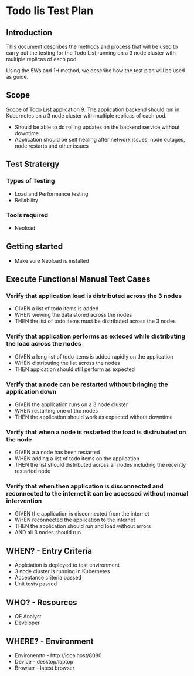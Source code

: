# Todo lis Test Plan

## Introduction
This document describes the methods and process that will be used 
to carry out the testing for the Todo List running on a 3 node cluster with multiple replicas of each pod.

Using the 5Ws and 1H method, we describe how the test plan will be used as guide.

## Scope
Scope of Todo List application
9. The application backend should run in Kubernetes on a 3 node cluster with multiple replicas of each pod.
  - Should be able to do rolling updates on the backend service without downtime
  - Application should be self healing after network issues, node outages, node restarts and other issues

## Test Stratergy
### Types of Testing
 - Load and Performance testing
 - Reliability

### Tools required
- Neoload

## Getting started
- Make sure Neoload is installed

## Execute Functional Manual Test Cases

### Verify that application load is distributed across the 3 nodes
  - GIVEN a list of todo items is added
  - WHEN viewing the data stored across the nodes
  - THEN the list of todo items must be distributed across the 3 nodes

### Verify that application performs as exteced while distributing the load across the nodes
  - GIVEN a long list of todo items is added rapidly on the application
  - WHEN distributing the list across the nodes
  - THEN appication should still perform as expected

### Verify that a node can be restarted without bringing the application down
  - GIVEN the application runs on a 3 node cluster 
  - WHEN restarting one of the nodes
  - THEN the application should work as expected without downtime

### Verify that when a node is restarted the load is distrubuted on the node
  - GIVEN a a node has been restarted
  - WHEN adding a list of todo items on the application
  - THEN the list should distributed across all nodes including the recently restarted node

### Verify that when then application is disconnected and reconnected to the internet it can be accessed without manual intervention
  - GIVEN the application is disconnected from the internet
  - WHEN reconnected the application to the internet
  - THEN the application should run and load without errors
  - AND all 3 nodes should run

## WHEN? - Entry Criteria
- Applciation is deployed to test environment
- 3 node cluster is running in Kubernetes
- Acceptance criteria passed
- Unit tests passed

## WHO? -  Resources
- QE Analyst
- Developer

## WHERE? - Environment
- Environemtn - http://localhost/8080
- Device - desktop/laptop
- Browser - latest browser